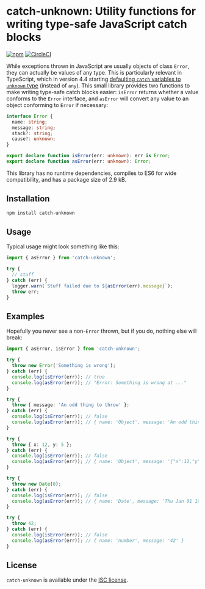 # catch-unknown: Utility functions for writing type-safe JavaScript catch blocks

[![npm](https://img.shields.io/npm/v/catch-unknown)](https://www.npmjs.com/package/catch-unknown)
[![CircleCI](https://img.shields.io/circleci/build/github/trevorr/catch-unknown)](https://circleci.com/gh/trevorr/catch-unknown)

While exceptions thrown in JavaScript are usually objects of class `Error`, they can actually be values of any type.
This is particularly relevant in TypeScript, which in version 4.4 starting [defaulting `catch` variables to `unknown`
type](https://devblogs.microsoft.com/typescript/announcing-typescript-4-4/#use-unknown-catch-variables) (instead of `any`).
This small library provides two functions to make writing type-safe catch blocks easier: `isError` returns whether a
value conforms to the `Error` interface, and `asError` will convert any value to an object conforming to `Error` if necessary:

```ts
interface Error {
  name: string;
  message: string;
  stack?: string;
  cause?: unknown;
}

export declare function isError(err: unknown): err is Error;
export declare function asError(err: unknown): Error;
```

This library has no runtime dependencies, compiles to ES6 for wide compatibility, and has a package size of 2.9 kB.

## Installation

```sh
npm install catch-unknown
```

## Usage

Typical usage might look something like this:

```ts
import { asError } from 'catch-unknown';

try {
  // stuff
} catch (err) {
  logger.warn(`Stuff failed due to ${asError(err).message}`);
  throw err;
}
```

## Examples

Hopefully you never see a non-`Error` thrown, but if you do, nothing else will break:

```ts
import { asError, isError } from 'catch-unknown';

try {
  throw new Error('Something is wrong');
} catch (err) {
  console.log(isError(err)); // true
  console.log(asError(err)); // "Error: Something is wrong at ..."
}

try {
  throw { message: 'An odd thing to throw' };
} catch (err) {
  console.log(isError(err)); // false
  console.log(asError(err)); // { name: 'Object', message: 'An odd thing to throw' }
}

try {
  throw { x: 12, y: 5 };
} catch (err) {
  console.log(isError(err)); // false
  console.log(asError(err)); // { name: 'Object', message: '{"x":12,"y":5}' }
}

try {
  throw new Date(0);
} catch (err) {
  console.log(isError(err)); // false
  console.log(asError(err)); // { name: 'Date', message: 'Thu Jan 01 1970 00:00:00 GMT+0000 (Coordinated Universal Time)' }
}

try {
  throw 42;
} catch (err) {
  console.log(isError(err)); // false
  console.log(asError(err)); // { name: 'number', message: '42' }
}
```

## License

`catch-unknown` is available under the [ISC license](LICENSE).
